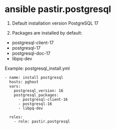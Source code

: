 # ansible pastir.postgresql

1. Default installation version PostgreSQL 17

2. Packages are installed by default:

* postgresql-client-17
* postgresql-17
* postgresql-doc-17
* libpq-dev


Example:  postgresql_install.yml
 ```
 - name: install postgresql
   hosts: pghost
   vars:
     postgresql_version: 16
     postgresql_packages:
       - postgresql-client-16
       - postgresql-16
       - libpq-dev
       
   roles:
     - role: pastir.postgresql
 
 ```
